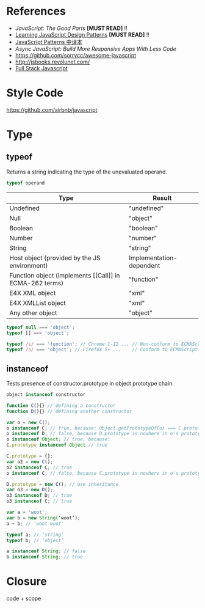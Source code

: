 # References

- *JavaScript: The Good Parts* **[MUST READ]** :bangbang:
- [Learning JavaScript Design Patterns](http://addyosmani.com/resources/essentialjsdesignpatterns/book/) **[MUST READ]** :bangbang:
- [JavaScript Patterns 中译本](https://github.com/TooBug/javascript.patterns)
- *Async JavaScript: Build More Responsive Apps With Less Code*
- https://github.com/sorrycc/awesome-javascript
- http://jsbooks.revolunet.com/
- [Full Stack Javascript](./full_stack_javascript.md)

# Style Code

https://github.com/airbnb/javascript

# Type

## typeof

Returns a string indicating the type of the unevaluated operand.

```js
typeof operand
```

| Type | Result |
| ---- | ------ |
| Undefined | "undefined" |
| Null | "object" |
| Boolean | "boolean" |
| Number | "number" |
| String | "string" |
| Host object (provided by the JS environment) | Implementation-dependent |
| Function object (implements [[Call]] in ECMA-262 terms) | "function" |
| E4X XML object | "xml" |
| E4X XMLList object | "xml" |
| Any other object | "object" |

```js
typeof null === 'object';
typeof [] === 'object';

typeof /s/ === 'function'; // Chrome 1-12 ... // Non-conform to ECMAScript 5.1
typeof /s/ === 'object'; // Firefox 5+ ...    // Conform to ECMAScript 5.1
```

## instanceof

Tests presence of constructor.prototype in object prototype chain.

```js
object instanceof constructor
```

```js
function C(){} // defining a constructor
function D(){} // defining another constructor

var o = new C();
o instanceof C; // true, because: Object.getPrototypeOf(o) === C.prototype
o instanceof D; // false, because D.prototype is nowhere in o's prototype chain
o instanceof Object; // true, because:
C.prototype instanceof Object // true

C.prototype = {};
var o2 = new C();
o2 instanceof C; // true
o instanceof C; // false, because C.prototype is nowhere in o's prototype chain anymore

D.prototype = new C(); // use inheritance
var o3 = new D();
o3 instanceof D; // true
o3 instanceof C; // true
```

```js
var a = 'woot';
var b = new String(‘woot’);
a + b; // 'woot woot'

typeof a; // ‘string’
typeof b; // ‘object’

a instanceof String; // false
b instanceof String; // true
```

# Closure

code + scope
